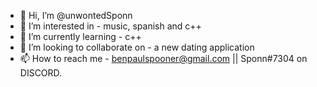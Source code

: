 - 👋 Hi, I’m @unwontedSponn
- 👀 I’m interested in - music, spanish and c++
- 🌱 I’m currently learning - c++
- 💞️ I’m looking to collaborate on - a new dating application
- 📫 How to reach me - benpaulspooner@gmail.com || Sponn#7304 on DISCORD.

<!---
unwontedSponn/unwontedSponn is a ✨ special ✨ repository because its `README.md` (this file) appears on your GitHub profile.
You can click the Preview link to take a look at your changes.
--->
